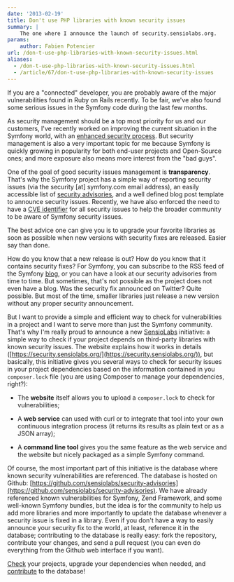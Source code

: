 ```yaml
---
date: '2013-02-19'
title: Don't use PHP libraries with known security issues
summary: |
    The one where I announce the launch of security.sensiolabs.org.
params:
    author: Fabien Potencier
url: /don-t-use-php-libraries-with-known-security-issues.html
aliases:
  - /don-t-use-php-libraries-with-known-security-issues.html
  - /article/67/don-t-use-php-libraries-with-known-security-issues
---
```


If you are a "connected" developer, you are probably aware of the major
vulnerabilities found in Ruby on Rails recently. To be fair, we've also found
some serious issues in the Symfony code during the last few months.

As security management should be a top most priority for us and our customers,
I've recently worked on improving the current situation in the Symfony world, with an
[enhanced security process](http://symfony.com/blog/security-issue-management-improvements).
But security management is also a very important topic for me because Symfony is
quickly growing in popularity for both end-user projects and Open-Source ones; and more
exposure also means more interest from the "bad guys".

One of the goal of good security issues management is **transparency**. That's
why the Symfony project has a simple way of reporting security issues (via the
security [at] symfony.com email address), an easily accessible list of
[security advisories](http://symfony.com/security#security-advisories), and
a well defined blog post template to announce security issues. Recently, we
have also enforced the need to have a [CVE identifier](http://cve.mitre.org/cgi-bin/cvekey.cgi?keyword=symfony)
for all security issues to help the broader community to be aware of Symfony security issues.

The best advice one can give you is to upgrade your favorite libraries as soon
as possible when new versions with security fixes are released. Easier say
than done.

How do you know that a new release is out? How do you know that it contains
security fixes? For Symfony, you can subscribe to the RSS feed of the Symfony
[blog](http://feeds.feedburner.com/symfony/blog), or you can have a look at
our security advisories from time to time. But sometimes, that's not possible
as the project does not even have a blog. Was the security fix announced on
Twitter? Quite possible. But most of the time, smaller libraries just release
a new version without any proper security announcement.

But I want to provide a simple and efficient way to check for vulnerabilities
in a project and I want to serve more than just the Symfony community. That's
why I'm really proud to announce a new [SensioLabs](http://sensiolabs.com/)
initiative: a simple way to check if your project depends on third-party
libraries with known security issues. The website explains how it works in
details
([https://security.sensiolabs.org/](https://security.sensiolabs.org/)), but
basically, this initiative gives you several ways to check for security issues
in your project dependencies based on the information contained in you
`composer.lock` file (you are using Composer to manage your dependencies,
right?):

 * The **website** itself allows you to upload a `composer.lock` to check for
   vulnerabilities;

 * A **web service** can used with curl or to integrate that tool into your
   own continuous integration process (it returns its results as plain text or
   as a JSON array);

 * A **command line tool** gives you the same feature as the web service and
   the website but nicely packaged as a simple Symfony command.

Of course, the most important part of this initiative is the database where
known security vulnerabilities are referenced. The database is hosted on
Github: [https://github.com/sensiolabs/security-advisories](https://github.com/sensiolabs/security-advisories).
We have already referenced known vulnerabilities for Symfony, Zend Framework,
and some well-known Symfony bundles, but the idea is for the community to
help us add more libraries and more importantly to update the database whenever a security issue is fixed in a library.
Even if you don't have a way to easily announce your security fix to the world, at least,
reference it in the database; contributing to the database is really easy: fork
the repository, contribute your changes, and send a pull request (you can even do everything from the Github web interface if you want).

[Check](https://security.sensiolabs.org/check) your projects, upgrade your
dependencies when needed, and
[contribute](https://github.com/sensiolabs/security-advisories) to the
database!



